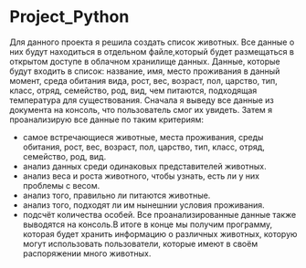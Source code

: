# Project_Python
Для данного проекта я решила создать список животных. Все данные о них будут находиться в отдельном файле,который будет размещаться в открытом доступе в облачном хранилище данных. Данные, которые будут входить в список: название, имя, место проживания в данный момент, 
среда обитания вида, рост, вес, возраст, пол, царство, тип, класс, отряд, семейство, род, вид, чем питаются, подходящая температура для существования. 
Сначала я выведу все данные из документа на консоль, что пользователь смог их увидеть. Затем я проанализирую все данные по таким критериям: 
  - самое встречающиеся животные, места проживания, среды обитания, рост, вес, возраст, пол, царство, тип, класс, отряд, семейство, род, вид.
  - анализ данных среди одинаковых представителей животных.
  - анализ веса и роста животного, чтобы узнать, есть ли у них проблемы с весом.
  - анализ того, правильно ли питаются животные.
  - анализ того, подходят ли им нынешнии условия проживания.
  - подсчёт количества особей.
Все проанализированные данные также выводятся на консоль.В итоге в конце мы получим программу, которая будет хранить информацию о различных животных, которую могут использовать пользователи, которые имеют в своём распоряжении много животных. 

